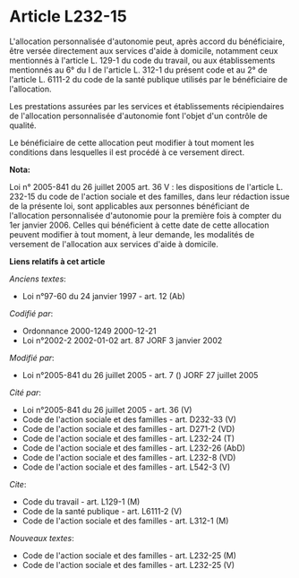 # Article L232-15

L'allocation personnalisée d'autonomie peut, après accord du bénéficiaire, être versée directement aux services d'aide à
domicile, notamment ceux mentionnés à l'article L. 129-1 du code du travail, ou aux établissements mentionnés au 6° du I de
l'article L. 312-1 du présent code et au 2° de l'article L. 6111-2 du code de la santé publique utilisés par le bénéficiaire
de l'allocation.

Les prestations assurées par les services et établissements récipiendaires de l'allocation personnalisée d'autonomie font
l'objet d'un contrôle de qualité.

Le bénéficiaire de cette allocation peut modifier à tout moment les conditions dans lesquelles il est procédé à ce versement
direct.

**Nota:**

Loi n° 2005-841 du 26 juillet 2005 art. 36 V : les dispositions de l'article L. 232-15 du code de l'action sociale et des
familles, dans leur rédaction issue de la présente loi, sont applicables aux personnes bénéficiant de l'allocation
personnalisée d'autonomie pour la première fois à compter du 1er janvier 2006. Celles qui bénéficient à cette date de cette
allocation peuvent modifier à tout moment, à leur demande, les modalités de versement de l'allocation aux services d'aide à
domicile.

**Liens relatifs à cet article**

_Anciens textes_:

  - Loi n°97-60 du 24 janvier 1997 - art. 12 (Ab)

_Codifié par_:

  - Ordonnance 2000-1249 2000-12-21
  - Loi n°2002-2 2002-01-02 art. 87 JORF 3 janvier 2002

_Modifié par_:

  - Loi n°2005-841 du 26 juillet 2005 - art. 7 () JORF 27 juillet 2005

_Cité par_:

  - Loi n°2005-841 du 26 juillet 2005 - art. 36 (V)
  - Code de l'action sociale et des familles - art. D232-33 (V)
  - Code de l'action sociale et des familles - art. D271-2 (VD)
  - Code de l'action sociale et des familles - art. L232-24 (T)
  - Code de l'action sociale et des familles - art. L232-26 (AbD)
  - Code de l'action sociale et des familles - art. L232-8 (VD)
  - Code de l'action sociale et des familles - art. L542-3 (V)

_Cite_:

  - Code du travail - art. L129-1 (M)
  - Code de la santé publique - art. L6111-2 (V)
  - Code de l'action sociale et des familles - art. L312-1 (M)

_Nouveaux textes_:

  - Code de l'action sociale et des familles - art. L232-25 (M)
  - Code de l'action sociale et des familles - art. L232-25 (V)
